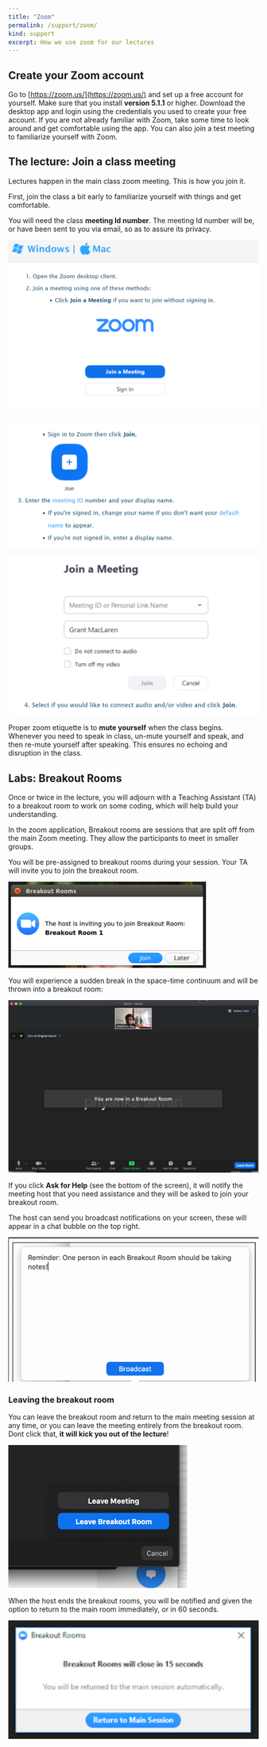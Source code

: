 ```yaml
---
title: "Zoom" 
permalink: /support/zoom/
kind: support
excerpt: How we use zoom for our lectures
---
```


## Create your Zoom account

Go to [https://zoom.us/](https://zoom.us/) and set up a free account for yourself. Make sure that you install **version 5.1.1** or higher. Download the desktop app and login using the credentials you used to create your free account. If you are not already familiar with Zoom, take some time to look around and get comfortable using the app. You can also join a test meeting to familiarize yourself with Zoom.



## The lecture: Join a class meeting

Lectures happen in the main class zoom meeting. This is how you join it.

First, join the class a bit early to familiarize yourself with things and get comfortable.

You will need the class **meeting Id number**. The meeting Id number will be, or have been sent to you via email, so as to assure its privacy.

![](/assets/zoom.assets/hgexQdepZfsNcC2-3_Dfaiw4kPnNRa9sW4mnhtPk3ixsjsC-uw5U852jEFuySObmq_alUT705-Ra2teLkH2-Usbm6ASvzbwdTjhSPvfk7XN7g2oMCprND7bpN9doSLu5iUTH_uQ.png)

![](/assets/zoom.assets/qwPjjuv8SvOKgNqr_Y0saddso03HIaiRimi6c5-JAsl86hY6AJDjOe_X0b-UsNg-prteqxH8WRp9_L0VnsBLW5Q1YrTZH4y_vYDTZ4aMIRLvbYety_4_AzHLl-WUN3kUkpOCLVQ.png)

![](/assets/zoom.assets/ok9dqyaC8IK0Q-WqphXW8CrkEy5-5LOEQoji7auJu7s528VqUadJBCS-9DEGPmd7b23DY1HKoNTMamC4HD8WyPwjkyy94pGv5zbLNp5aiYun-O8Op3Cy-YJ0Awdg9CsyXaMplPo.png)

Proper zoom etiquette is to **mute yourself** when the class begins. Whenever you need to speak in class, un-mute yourself and speak, and then re-mute yourself after speaking. This ensures no echoing and disruption in the class.

## Labs: Breakout Rooms

Once or twice in the lecture, you will adjourn with a Teaching Assistant (TA) to a breakout room to work on some coding, which will help build your understanding.

In the zoom application, Breakout rooms are sessions that are split off from the main Zoom meeting. They allow the participants to meet in smaller groups. 

You will be pre-assigned to breakout rooms during your session.  Your TA will invite you to join the breakout room.

![](/assets/zoom.assets/rqDZxoax3Ze3lxg7z1KYxyRrWL3MBriganS7nfnI95NfoEVln_uFHJLLQSu9CRwIAawGjrGdNKgqM-QuJvwdM2v2mH-qU_yfyZBqf3ES9QaOSGkcZXvNbzRHKFxcD1GGIOZDNLE.png) 

You will experience a sudden break in the space-time continuum and will be thrown into a breakout room:

![](/assets/zoom.assets/A0fLgr4Dr3pEJkV4k5UPZr5PaiOin1s1LYeTJYhmAyI2E83wapoBSQQ0itzpcG1k4aN4RQJl3o1dTiofnJrnPX0gxCDOC9rqB355JN6rORq8HztEY_-BipxZcEerbc2VT7tWbDU.png)

If you click **Ask for Help** (see the bottom of the screen), it will notify the meeting host that you need assistance and they will be asked to join your breakout room.

The host can send you broadcast notifications on your screen, these will appear in a chat bubble on the top right.

![](/assets/zoom.assets/xt_ZR7XoOJoyjvXTVPsuraaAPCvcmLQihsG_kZgI5AZRmrIilZqvh9iU_U-ZXg5LPmTGelA40JqQ8Eb7fVuISo2vs6wKO8YoL1-bxC1ap-KZiJxAhGYq0Qxz-QFiAqsF-2VD-eg.png)



### Leaving the breakout room

You can leave the breakout room and return to the main meeting session at any time, or you can leave the meeting entirely from the breakout room. Dont click that, **it will kick you out of the lecture**!

![](/assets/zoom.assets/raPRazo-I_vYaPQDlxRmc6sOZH1WeW2VCVyyKlfFCUFZdkgpbXvE8XBlYF6KxaoF2jpeJ7QWYGfoTPqdR5NVgaiB_tbqs84O2mS0U3zxRw9y8-3N8QgAYXk1bxa621eq9g0K5C0.png)





When the host ends the breakout rooms, you will be notified and given the option to return to the main room immediately, or in 60 seconds.

![](/assets/zoom.assets/TC5UB2LlrA286VHE4hEI6D8CoI7u4XP9JseTGfPvCUsZZOsFnWpios4lepyoyuFU75eMvIM6jr_RuP47xJvAJQ0B1tSb6R7U2LkP3Fi6eVvlWkCqr3eU7XNZl2U_st0PZQPGV_8.png)

